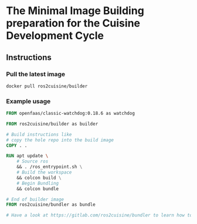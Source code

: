 # The Minimal Image Building preparation for the Cuisine Development Cycle

## Instructions

### Pull the latest image

```bash
docker pull ros2cuisine/builder
```

### Example usage

```Dockerfile
FROM openfaas/classic-watchdog:0.18.6 as watchdog

FROM ros2cuisine/builder as builder

# Build instructions like
# copy the hole repo into the build image
COPY . .

RUN apt update \
    # Source ros
    && . /ros_entrypoint.sh \
    # Build the workspace
    && colcon build \
    # Begin Bundling
    && colcon bundle

# End of builder image
FROM ros2cuisine/bundler as bundle

# Have a look at https://gitlab.com/ros2cuisine/bundler to learn how to bundle
```
